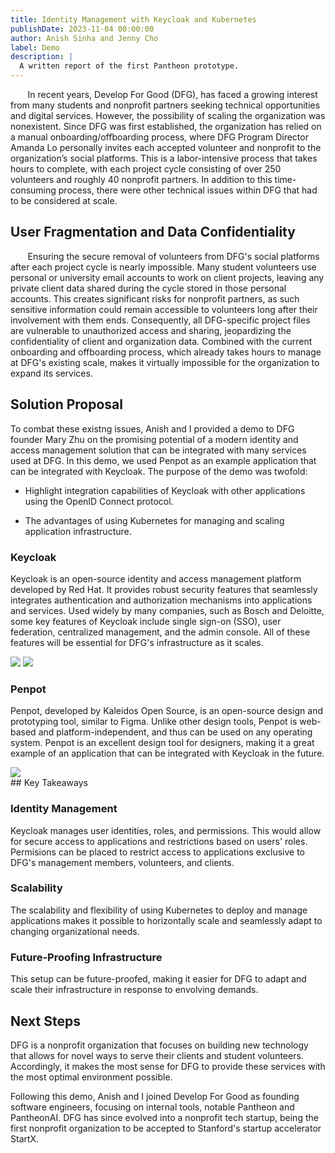 ```yaml
---
title: Identity Management with Keycloak and Kubernetes
publishDate: 2023-11-04 00:00:00
author: Anish Sinha and Jenny Cho
label: Demo
description: |
  A written report of the first Pantheon prototype.
---
```


&nbsp;&nbsp;&nbsp;&nbsp;&nbsp;&nbsp; In recent years, Develop For Good (DFG),
has faced a growing interest from many students and nonprofit partners seeking
technical opportunities and digital services. However, the possibility of
scaling the organization was nonexistent. Since DFG was first established, the
organization has relied on a manual onboarding/offboarding process, where DFG
Program Director Amanda Lo personally invites each accepted volunteer and
nonprofit to the organization’s social platforms. This is a labor-intensive
process that takes hours to complete, with each project cycle consisting of over
250 volunteers and roughly 40 nonprofit partners. In addition to this
time-consuming process, there were other technical issues within DFG that had to
be considered at scale.

## User Fragmentation and Data Confidentiality

&nbsp;&nbsp;&nbsp;&nbsp;&nbsp;&nbsp; Ensuring the secure removal of volunteers
from DFG's social platforms after each project cycle is nearly impossible. Many
student volunteers use personal or university email accounts to work on client
projects, leaving any private client data shared during the cycle stored in
those personal accounts. This creates significant risks for nonprofit partners,
as such sensitive information could remain accessible to volunteers long after
their involvement with them ends. Consequently, all DFG-specific project files
are vulnerable to unauthorized access and sharing, jeopardizing the
confidentiality of client and organization data. Combined with the current
onboarding and offboarding process, which already takes hours to manage at DFG's
existing scale, makes it virtually impossible for the organization to expand its
services.

## Solution Proposal

To combat these existng issues, Anish and I provided a demo to DFG founder Mary
Zhu on the promising potential of a modern identity and access management
solution that can be integrated with many services used at DFG. In this demo, we
used Penpot as an example application that can be integrated with Keycloak. The
purpose of the demo was twofold:

- Highlight integration capabilities of Keycloak with other applications using
  the OpenID Connect protocol.

- The advantages of using Kubernetes for managing and scaling application
  infrastructure.

### Keycloak

Keycloak is an open-source identity and access management platform developed by
Red Hat. It provides robust security features that seamlessly integrates
authentication and authorization mechanisms into applications and services. Used
widely by many companies, such as Bosch and Deloitte, some key features of
Keycloak include single sign-on (SSO), user federation, centralized management,
and the admin console. All of these features will be essential for DFG's
infrastructure as it scales.

<div class="gallery">
<img src="https://storage.googleapis.com/jennyencho-website/dichromatic-img/keycloak-logo.png">
<img src="https://storage.googleapis.com/jennyencho-website/dichromatic-img/screen-admin.png">
</div>

### Penpot

Penpot, developed by Kaleidos Open Source, is an open-source design and
prototyping tool, similar to Figma. Unlike other design tools, Penpot is
web-based and platform-independent, and thus can be used on any operating
system. Penpot is an excellent design tool for designers, making it a great
example of an application that can be integrated with Keycloak in the future.

<div class="gallery">
<img src="https://storage.googleapis.com/jennyencho-website/dichromatic-img/penpotui.png">
</div>
## Key Takeaways

### Identity Management

Keycloak manages user identities, roles, and permissions. This would allow for
secure access to applications and restrictions based on users' roles. Permisions
can be placed to restrict access to applications exclusive to DFG's management
members, volunteers, and clients.

### Scalability

The scalability and flexibility of using Kubernetes to deploy and manage
applications makes it possible to horizontally scale and seamlessly adapt to
changing organizational needs.

### Future-Proofing Infrastructure

This setup can be future-proofed, making it easier for DFG to adapt and scale
their infrastructure in response to envolving demands.

## Next Steps

DFG is a nonprofit organization that focuses on building new technology that
allows for novel ways to serve their clients and student volunteers.
Accordingly, it makes the most sense for DFG to provide these services with the
most optimal environment possible.

Following this demo, Anish and I joined Develop For Good as founding software
engineers, focusing on internal tools, notable Pantheon and PantheonAI. DFG has
since evolved into a nonprofit tech startup, being the first nonprofit
organization to be accepted to Stanford's startup accelerator StartX.
